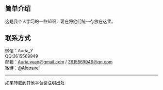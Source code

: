 ## 简单介绍
这是我个人学习的一些知识，现在将他们统一存放在这里。
## 联系方式
微信：Auria_Y<br>
QQ:3615569949<br>
邮箱：Auria.yuan@gmail.com / 3615569949@qq.com<br>
微博：[@Alotravel](https://weibo.com/7004446308/)

---
如果转载到其他平台请注明出处
